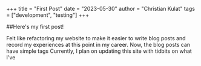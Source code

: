 +++
title = "First Post"
date = "2023-05-30"
author = "Christian Kulat"
tags = ["development", "testing"]
+++

##Here's my first post!


Felt like refactoring my website to make it easier to write blog posts and record my experiences at this point in my career. Now, the blog posts can have simple tags
Currently, I plan on updating this site with tidbits on what I've 